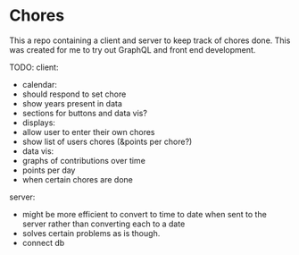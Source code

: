 # Chores

This a repo containing a client and server to keep track of chores done.
This was created for me to try out GraphQL and front end development.

TODO:
client:
 * calendar:
  * should respond to set chore
  * show years present in data
 * sections for buttons and data vis?
 * displays:
  * allow user to enter their own chores
  * show list of users chores (&points per chore?)
 * data vis:
  * graphs of contributions over time
   * points per day
   * when certain chores are done

server:
 * might be more efficient to convert to time to date when sent to the 
   server rather than converting each to a date 
  * solves certain problems as is though.
 * connect db